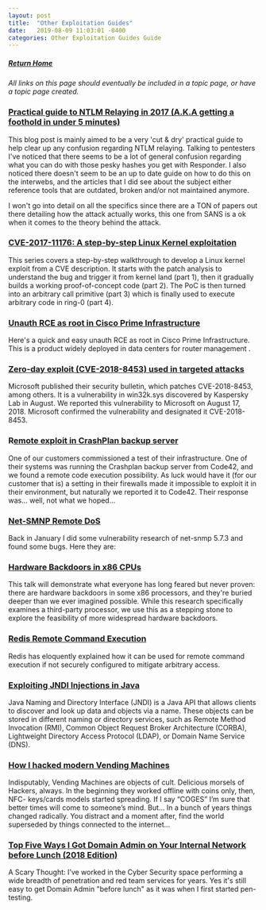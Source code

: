 ```yaml
---
layout: post
title:  "Other Exploitation Guides"
date:   2019-08-09 11:03:01 -0400
categories: Other Exploitation Guides Guide
---
```

##### [Return Home](https://thegetch.github.io/penetration/testing/resources/2019/08/09/Home/)


_All links on this page should eventually be included in a topic page, or have a topic page created._

### [Practical guide to NTLM Relaying in 2017 (A.K.A getting a foothold in under 5 minutes)](https://byt3bl33d3r.github.io/practical-guide-to-ntlm-relaying-in-2017-aka-getting-a-foothold-in-under-5-minutes.html)

This blog post is mainly aimed to be a very 'cut & dry' practical guide to help clear up any confusion regarding NTLM relaying. Talking to pentesters I've noticed that there seems to be a lot of general confusion regarding what you can do with those pesky hashes you get with Responder. I also noticed there doesn't seem to be an up to date guide on how to do this on the interwebs, and the articles that I did see about the subject either reference tools that are outdated, broken and/or not maintained anymore.

I won't go into detail on all the specifics since there are a TON of papers out there detailing how the attack actually works, this one from SANS is a ok when it comes to the theory behind the attack.

### [CVE-2017-11176: A step-by-step Linux Kernel exploitation](https://blog.lexfo.fr/cve-2017-11176-linux-kernel-exploitation-part1.html)

This series covers a step-by-step walkthrough to develop a Linux kernel exploit from a CVE description. It starts with the patch analysis to understand the bug and trigger it from kernel land (part 1), then it gradually builds a working proof-of-concept code (part 2). The PoC is then turned into an arbitrary call primitive (part 3) which is finally used to execute arbitrary code in ring-0 (part 4).

### [Unauth RCE as root in Cisco Prime Infrastructure](https://seclists.org/fulldisclosure/2018/Oct/19)

Here's a quick and easy unauth RCE as root in Cisco Prime Infrastructure. This is a product widely deployed in data centers for router management .

### [Zero-day exploit (CVE-2018-8453) used in targeted attacks](https://securelist.com/cve-2018-8453-used-in-targeted-attacks/88151/)

Microsoft published their security bulletin, which patches CVE-2018-8453, among others. It is a vulnerability in win32k.sys discovered by Kaspersky Lab in August. We reported this vulnerability to Microsoft on August 17, 2018. Microsoft confirmed the vulnerability and designated it CVE-2018-8453.

### R[emote exploit in CrashPlan backup server](https://blog.radicallyopensecurity.com/CVE-2017-9830.html)

One of our customers commissioned a test of their infrastructure. One of their systems was running the Crashplan backup server from Code42, and we found a remote code execution possibility. As luck would have it (for our customer that is) a setting in their firewalls made it impossible to exploit it in their environment, but naturally we reported it to Code42.
Their response was... well, not what we hoped...

### [Net-SMNP Remote DoS](https://dumpco.re/blog/net-snmp-5.7.3-remote-dos)

Back in January I did some vulnerability research of net-snmp 5.7.3 and found some bugs. Here they are:

### [Hardware Backdoors in x86 CPUs](https://www.youtube.com/watch?v=_eSAF_qT_FY&feature=youtu.be)

This talk will demonstrate what everyone has long feared but never proven: there are hardware backdoors in some x86 processors, and they're buried deeper than we ever imagined possible. While this research specifically examines a third-party processor, we use this as a stepping stone to explore the feasibility of more widespread hardware backdoors.

### [Redis Remote Command Execution](https://packetstormsecurity.com/files/134200/Redis-Remote-Command-Execution.html)

Redis has eloquently explained how it can be used for remote command execution if not securely configured to mitigate arbitrary access.

### [Exploiting JNDI Injections in Java](https://www.veracode.com/blog/research/exploiting-jndi-injections-java)

Java Naming and Directory Interface (JNDI) is a Java API that allows clients to discover and look up data and objects via a name. These objects can be stored in different naming or directory services, such as Remote Method Invocation (RMI), Common Object Request Broker Architecture (CORBA), Lightweight Directory Access Protocol (LDAP), or Domain Name Service (DNS).

### [How I hacked modern Vending Machines](https://hackernoon.com/how-i-hacked-modern-vending-machines-43f4ae8decec)

Indisputably, Vending Machines are objects of cult. Delicious morsels of Hackers, always. In the beginning they worked offline with coins only, then, NFC- keys/cards models started spreading. If I say “COGES” I’m sure that better times will come to someone’s mind. But… In a bunch of years things changed radically. You distract and a moment after, find the world superseded by things connected to the internet…

### [Top Five Ways I Got Domain Admin on Your Internal Network before Lunch (2018 Edition)](https://medium.com/@adam.toscher/top-five-ways-i-got-domain-admin-on-your-internal-network-before-lunch-2018-edition-82259ab73aaa)

A Scary Thought: I’ve worked in the Cyber ​​Security space performing a wide breadth of penetration and red team services for years. Yes it's still easy to get Domain Admin "before lunch" as it was when I first started pen-testing.

